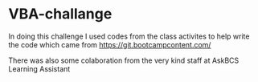 # VBA-challange

In doing this challenge I used codes from the class activites to help write the code which came from 
https://git.bootcampcontent.com/

There was also some colaboration from the very kind staff at AskBCS Learning Assistant 
